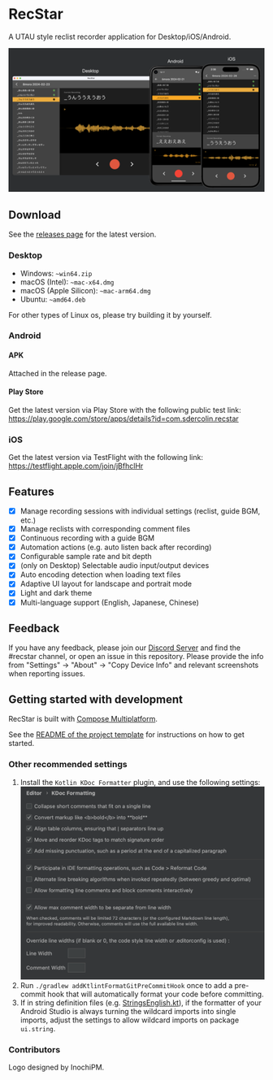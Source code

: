 # RecStar

A UTAU style reclist recorder application for Desktop/iOS/Android.

![platforms.png](readme_images/platforms.png)

## Download

See the [releases page](https://github.com/sdercolin/recstar/releases) for the latest version.

### Desktop

- Windows: `~win64.zip`
- macOS (Intel): `~mac-x64.dmg`
- macOS (Apple Silicon): `~mac-arm64.dmg`
- Ubuntu: `~amd64.deb`

For other types of Linux os, please try building it by yourself.

### Android

#### APK

Attached in the release page.

#### Play Store

Get the latest version via Play Store with the following public test link:
https://play.google.com/store/apps/details?id=com.sdercolin.recstar

### iOS

Get the latest version via TestFlight with the following link:
https://testflight.apple.com/join/jBfhclHr

## Features

- [x] Manage recording sessions with individual settings (reclist, guide BGM, etc.)
- [x] Manage reclists with corresponding comment files
- [x] Continuous recording with a guide BGM
- [x] Automation actions (e.g. auto listen back after recording)
- [x] Configurable sample rate and bit depth
- [x] (only on Desktop) Selectable audio input/output devices
- [x] Auto encoding detection when loading text files
- [x] Adaptive UI layout for landscape and portrait mode
- [x] Light and dark theme
- [x] Multi-language support (English, Japanese, Chinese)

## Feedback

If you have any feedback, please join our [Discord Server](https://discord.gg/TyEcQ6P73y) and find the #recstar channel,
or open an issue in this repository.
Please provide the info from "Settings" -> "About" -> "Copy Device Info" and relevant screenshots when reporting issues.

## Getting started with development

RecStar is built with [Compose Multiplatform](https://github.com/JetBrains/compose-jb).

See the [README of the project template](README-compose.md) for instructions on how to get started.

### Other recommended settings

1. Install the `Kotlin KDoc Formatter` plugin, and use the following settings:
   [![KDoc Formatter settings](readme_images/kdoc_settings.png)](readme_images/kdoc_settings.png)
2. Run `./gradlew addKtlintFormatGitPreCommitHook` once to add a pre-commit hook that will automatically format your
   code before committing.
3. If in string definition files (e.g. [StringsEnglish.kt](shared/src/commonMain/kotlin/ui/string/StringEnglish.kt)), if
   the formatter of your Android Studio is always turning the wildcard imports into single imports, adjust the settings
   to allow wildcard imports on package `ui.string`.

### Contributors

Logo designed by InochiPM.

